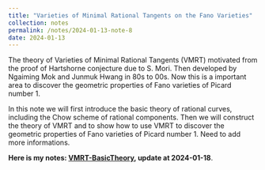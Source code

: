 ```yaml
---
title: "Varieties of Minimal Rational Tangents on the Fano Varieties"
collection: notes
permalink: /notes/2024-01-13-note-8
date: 2024-01-13
---
```

The theory of Varieties of Minimal Rational Tangents (VMRT) motivated from the proof of Hartshorne conjecture due to S. Mori. Then developed by Ngaiming Mok and Junmuk Hwang in 80s to 00s. Now this is a important area to discover the geometric properties of Fano varieties of Picard number $1$.

In this note we will first introduce the basic theory of rational curves, including the Chow scheme of rational components. Then we will construct the theory of VMRT and to show how to use VMRT to discover the geometric properties of Fano varieties of Picard number $1$. Need to add more informations.

**Here is my notes: [VMRT-BasicTheory](https://dvlxlwz.github.io/files/VMRT-BasicTheory.pdf), update at 2024-01-18**.

